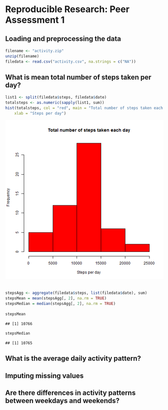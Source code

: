 # Reproducible Research: Peer Assessment 1


## Loading and preprocessing the data


```r
filename <- "activity.zip"
unzip(filename)
filedata <- read.csv("activity.csv", na.strings = c("NA"))
```


## What is mean total number of steps taken per day?

```r
list1 <- split(filedata$steps, filedata$date)
totalsteps <- as.numeric(sapply(list1, sum))
hist(totalsteps, col = "red", main = "Total number of steps taken each day", 
    xlab = "Steps per day")
```

![plot of chunk unnamed-chunk-2](figure/unnamed-chunk-2.png) 

```r

stepsAgg <- aggregate(filedata$steps, list(filedata$date), sum)
stepsMean = mean(stepsAgg[, 2], na.rm = TRUE)
stepsMedian = median(stepsAgg[, 2], na.rm = TRUE)

stepsMean
```

```
## [1] 10766
```

```r
stepsMedian
```

```
## [1] 10765
```


## What is the average daily activity pattern?



## Imputing missing values



## Are there differences in activity patterns between weekdays and weekends?
